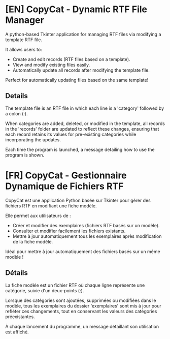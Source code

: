 # [EN] CopyCat - Dynamic RTF File Manager

A python-based Tkinter application for managing RTF files via modifying a template RTF file.

It allows users to:

- Create and edit records (RTF files based on a template).
- View and modify existing files easily.
- Automatically update all records after modifying the template file.

Perfect for automatically updating files based on the same template!

## Details

The template file is an RTF file in which each line is a 'category' followed by a colon (:). 

When categories are added, deleted, or modified in the template, all records in the 'records' folder are updated to reflect these changes, ensuring that each record retains its values for pre-existing categories while incorporating the updates.

Each time the program is launched, a message detailing how to use the program is shown.


# [FR] CopyCat - Gestionnaire Dynamique de Fichiers RTF
CopyCat est une application Python basée sur Tkinter pour gérer des fichiers RTF en modifiant une fiche modèle.

Elle permet aux utilisateurs de :

- Créer et modifier des exemplaires (fichiers RTF basés sur un modèle).
- Consulter et modifier facilement les fichiers existants.
- Mettre à jour automatiquement tous les exemplaires après modification de la fiche modèle.

Idéal pour mettre à jour automatiquement des fichiers basés sur un même modèle !

## Détails

La fiche modèle est un fichier RTF où chaque ligne représente une catégorie, suivie d'un deux-points (:).

Lorsque des catégories sont ajoutées, supprimées ou modifiées dans le modèle, tous les exemplaires du dossier 'exemplaires' sont mis à jour pour refléter ces changements, tout en conservant les valeurs des catégories préexistantes.

À chaque lancement du programme, un message détaillant son utilisation est affiché.
